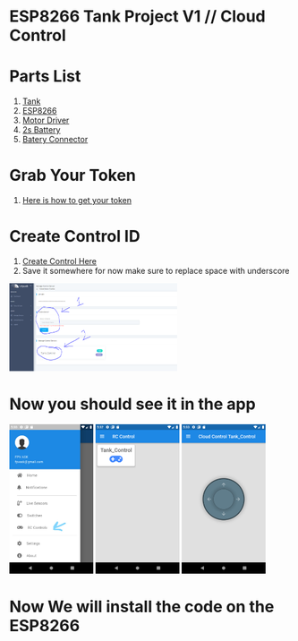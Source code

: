 # ESP8266 Tank Project V1 // Cloud Control 

# Parts List
1. [Tank](http://bit.ly/3dT0ghK)
2. [ESP8266](http://bit.ly/3rdAgS0)
3. [Motor Driver](http://bit.ly/2ZY0zQs)
4. [2s Battery](http://bit.ly/3r2qfau)
5. [Batery Connector](http://bit.ly/3uDMR3m)


# Grab Your Token
1. [Here is how to get your token](https://github.com/DroneMesh/IOTPUSH)

# Create Control ID
1. [Create Control Here](https://iotpush.app/create-sensor-control)
2. Save it somewhere for now make sure to replace space with underscore
<p float="left"><img src="../../../images/control_id.PNG" alt="My cool logo" width="300"/>

# Now you should see it in the app
<p float="left">
<img src="../../../images/rc_app_menu.jpg" alt="My cool logo" width="150"/>
<img src="../../../images/rc_control_list.png" alt="My cool logo" width="150"/>
<img src="../../../images/rc_joystick.png" alt="My cool logo" width="150"/>

# Now We will install the code on the ESP8266